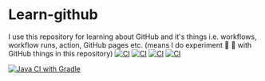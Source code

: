 # Learn-github
I use this repository for learning about GitHub and it's things i.e. workflows, workflow runs, action, GitHub pages etc. (means I do experiment 🥼 🧪 with GitHub things in this repository)
[![CI](https://github.com/Galahadagent/Learn-github/actions/workflows/blank.yml/badge.svg)](https://github.com/Galahadagent/Learn-github/actions/workflows/blank.yml)
[![CI](https://github.com/Galahadagent/Learn-github/actions/workflows/blank.yml/badge.svg?event=check_run)](https://github.com/Galahadagent/Learn-github/actions/workflows/blank.yml)
[![CI](https://github.com/Galahadagent/Learn-github/actions/workflows/blank.yml/badge.svg?event=status)](https://github.com/Galahadagent/Learn-github/actions/workflows/blank.yml)
[![CI](https://github.com/Galahadagent/Learn-github/actions/workflows/blank.yml/badge.svg?event=push)](https://github.com/Galahadagent/Learn-github/actions/workflows/blank.yml)

[![Java CI with Gradle](https://github.com/Galahadagent/Learn-github/actions/workflows/gradle.yml/badge.svg)](https://github.com/Galahadagent/Learn-github/actions/workflows/gradle.yml)
